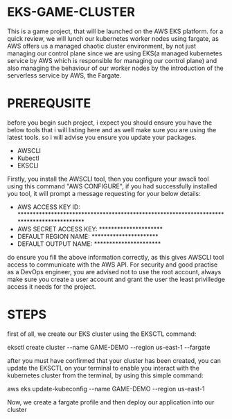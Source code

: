 # EKS-GAME-CLUSTER
This is a game project, that will be launched on the AWS EKS platform. for a quick review, we will lunch our kubernetes worker nodes using fargate, as AWS offers us a managed chaotic cluster environment, by not just managing our control plane since we are using EKS(a managed kubernetes service by AWS which is responsible for managing our control plane) and also managing the behaviour of our worker nodes by the introduction of the serverless service by AWS, the Fargate.
 # PREREQUSITE
 before you begin such project, i expect you should ensure you have the below tools that i will listing here and as well make sure you are using the latest tools. so i will advise you ensure you update your packages.
 - AWSCLI
 - Kubectl
 - EKSCLI

Firstly, you install the AWSCLI tool, then you configure your awscli tool using this command "AWS CONFIGURE", if you had successfully installed you tool, it will prompt a message requesting for your below details:
- AWS ACCESS KEY ID: ******************************************************************************************
- AWS SECRET ACCESS KEY: *********************
- DEFAULT REGION NAME: **********************
- DEFAULT OUTPUT NAME: **********************

do ensure you fill the above information correctly, as this gives AWSCLI tool access to communicate with the AWS API.
For security and good practise as a DevOps engineer, you are advised not to use the root account, always make sure you create a user account and grant the user the least privilledge access it needs for the project.

# STEPS
first of all, we create our EKS cluster using the EKSCTL command:

eksctl create cluster --name GAME-DEMO --region us-east-1 --fargate

after you must have confirmed that your cluster has been created, you can update the EKSCTL on your terminal to enable you interact with the kubernetes cluster from the terminal, by using this simple command:
  
  aws eks update-kubeconfig --name GAME-DEMO --region us-east-1

Now, we create a fargate profile and then deploy our application into our cluster
